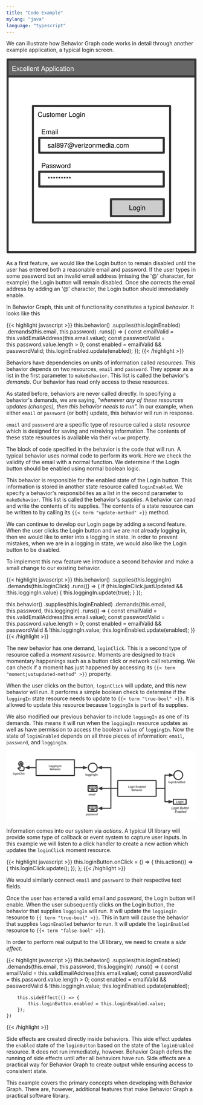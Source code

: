 ```yaml
---
title: "Code Example"
mylang: "java"
language: "typescript"
---
```


We can illustrate how Behavior Graph code works in detail through another example application, a typical login screen.

![Login Page](/images/login-ui-2.svg)

As a first feature, we would like the Login button to remain disabled until the user has entered both a reasonable email and password.
If the user types in some password but an invalid email address (missing the '@' character, for example) the Login button will remain disabled.
Once she corrects the email address by adding an '@' character, the Login button should immediately enable.

In Behavior Graph, this unit of functionality constitutes a typical *behavior*.
It looks like this

{{< highlight javascript >}}
this.behavior()
    .supplies(this.loginEnabled)
    .demands(this.email, this.password)
    .runs(() => {
        const emailValid = this.validEmailAddress(this.email.value);
        const passwordValid = this.password.value.length > 0;
        const enabled = emailValid && passwordValid;
        this.loginEnabled.update(enabled);
    });
{{< /highlight >}}

Behaviors have dependencies on units of information called *resources*.
This behavior depends on two resources, `email` and `password`.
They appear as a list in the first parameter to `makeBehavior`.
This list is called the behavior's *demands*.
Our behavior has read only access to these resources.

As stated before, behaviors are never called directly.
In specifying a behavior's demands, we are saying, _"whenever any of these resources updates (changes), then this behavior needs to run"._
In our example, when either `email` or `password` (or both) update, this behavior will run in response.

`email` and `password` are a specific type of resource called a *state resource* which is designed for saving and retreiving information.
The contents of these state resources is available via their `value` property.

The block of code specified in the behavior is the code that will run.
A typical behavior uses normal code to perform its work.
Here we check the validity of the email with a normal function.
We determine if the Login button should be enabled using normal boolean logic.

This behavior is responsible for the enabled state of the Login button.
This information is stored in another state resource called `loginEnabled`.
We specify a behavior's responsibilites as a list in the second parameter to `makeBehavior`.
This list is called the behavior's *supplies*.
A behavior can read and write the contents of its supplies.
The contents of a state resource can be written to by calling its `{{< term "update-method" >}}` method.

We can continue to develop our Login page by adding a second feature.
When the user clicks the Login button and we are not already logging in, then we would like to enter into a logging in state.
In order to prevent mistakes, when we are in a logging in state, we would also like the Login button to be disabled.

To implement this new feature we introduce a second behavior and make a small change to our existing behavior.

{{< highlight javascript >}}
this.behavior()
    .supplies(this.loggingIn)
    .demands(this.loginClick)
    .runs(() => {
        if (this.loginClick.justUpdated && !this.loggingIn.value) {
            this.loggingIn.update(true);
        }
    });

this.behavior()
    .supplies(this.loginEnabled)
    .demands(this.email, this.password, this.loggingIn)
    .runs(() => {
        const emailValid = this.validEmailAddress(this.email.value);
        const passwordValid = this.password.value.length > 0;
        const enabled = emailValid && passwordValid & !this.loggingIn.value;
        this.loginEnabled.update(enabled);
    })
{{< /highlight >}}

The new behavior has one demand, `loginClick`.
This is a second type of resource called a *moment resource*.
Moments are designed to track momentary happenings such as a button click or network call returning.
We can check if a moment has just happened by accessing its `{{< term "momentjustupdated-method" >}}` property.

When the user clicks on the button, `loginClick` will update, and this new behavior will run.
It performs a simple boolean check to determine if the `loggingIn` state resource needs to update to `{{< term "true-bool" >}}`.
It is allowed to update this resource because `loggingIn` is part of its supplies.

We also modified our previous behavior to include `loggingIn` as one of its demands.
This means it will run when the `loggingIn` resource updates as well as have permission to access the boolean `value` of `loggingIn`.
Now the state of `loginEnabled` depends on all three pieces of information: `email`, `password`, and `loggingIn`.

![Login Behavior Graph](/images/login-intro-graph.svg)

Information comes into our system via *actions*.
A typical UI library will provide some type of callback or event system to capture user inputs.
In this example we will listen to a click handler to create a new action which updates the `loginClick` moment resource.

{{< highlight javascript >}}
this.loginButton.onClick = () => {
    this.action(() => {
        this.loginClick.update();
    });
};
{{< /highlight >}}

We would similarly connect `email` and `password` to their respective text fields.

Once the user has entered a valid email and password, the Login button will enable.
When the user subsequently clicks on the Login button, the behavior that supplies `loggingIn` will run.
It will update the `loggingIn` resource to `{{ term "true-bool" >}}`.
This in turn will cause the behavior that supplies `loginEnabled` behavior to run.
It will update the `loginEnabled` resource to `{{< term "false-bool" >}}`.

In order to perform real output to the UI library, we need to create a *side effect*.

{{< highlight javascript >}}
this.behavior()
    .supplies(this.loginEnabled)
    .demands(this.email, this.password, this.loggingIn)
    .runs(() => {
        const emailValid = this.validEmailAddress(this.email.value);
        const passwordValid = this.password.value.length > 0;
        const enabled = emailValid && passwordValid & !this.loggingIn.value;
        this.loginEnabled.update(enabled);

        this.sideEffect(() => {
            this.loginButton.enabled = this.loginEnabled.value;
        });
    })
{{< /highlight >}}

Side effects are created directly inside behaviors.
This side effect updates the `enabled` state of the `loginButton` based on the state of the `loginEnabled` resource.
It does not run immediately, however.
Behavior Graph defers the running of side effects until after all behaviors have run.
Side effects are a practical way for Behavior Graph to create output while ensuring access to consistent state.

This example covers the primary concepts when developing with Behavior Graph.
There are, however, additional features that make Behavior Graph a practical software library.
